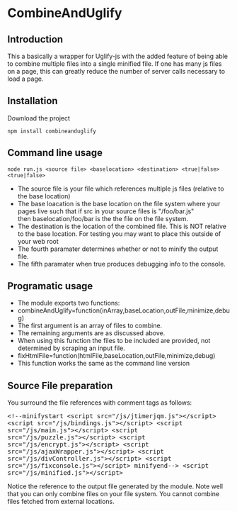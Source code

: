 CombineAndUglify
================

Introduction
------------
This a basically a wrapper for Uglify-js with the added feature of being able to combine multiple files into a single minified file. If one has many js files on a page, this can greatly reduce the number of server calls necessary to load a page.

Installation
------------
Download the project

    npm install combineanduglify
    
Command line usage
------------------
    node run.js <source file> <baselocation> <destination> <true|false> <true|false>
    
* The source file is your file which references multiple js files (relative to the base location)
* The base loacation is the base location on the file system where your pages live
		such that if src in your source files is "/foo/bar.js"  
		then baselocation/foo/bar is the the file on the file system.
* The destination is the location of the combined file. This is NOT relative to the base location. For testing you may want to place this outside of your web root
* The fourth paramater determines whether or not to minify the output file.
* The fifth paramater when true produces debugging info to the console.

Programatic usage
-----------------
* The module exports two functions:
* combineAndUglify=function(inArray,baseLocation,outFile,minimize,debug)
* The first argument is an array of files to combine.
* The remaining arguments are as discussed above.
* When using this function the files to be included are provided, not determined by scraping an input file.
* fixHtmlFile=function(htmlFile,baseLocation,outFile,minimize,debug)
* This function works the same as the command line version

Source File preparation
------------------------
You surround the file references with comment tags as follows:
    <pre>
       &lt;!--minifystart
        &lt;script src="/js/jtimerjqm.js"&gt;&lt;/script&gt;
        &lt;script src="/js/bindings.js"&gt;&lt;/script&gt;
        &lt;script src="/js/main.js"&gt;&lt;/script&gt;
        &lt;script src="/js/puzzle.js"&gt;&lt;/script&gt;
        &lt;script src="/js/encrypt.js"&gt;&lt;/script&gt;
        &lt;script src="/js/ajaxWrapper.js"&gt;&lt;/script&gt;
        &lt;script src="/js/divController.js"&gt;&lt;/script&gt;
        &lt;script src="/js/fixconsole.js"&gt;&lt;/script&gt;
        minifyend--&gt;
        &lt;script src="/js/minified.js"&gt;&lt;/script&gt;
    </pre>
Notice the reference to the output file generated by the module.
Note well that you can only combine files on your file system. You cannot combine files fetched from external locations.
